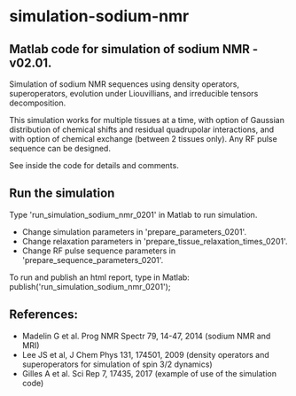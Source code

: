# simulation-sodium-nmr

## Matlab code for simulation of sodium NMR - v02.01. 

Simulation of sodium NMR sequences using density operators, superoperators, evolution under Liouvillians, and irreducible tensors decomposition.

This simulation works for multiple tissues at a time, with option of Gaussian distribution of chemical shifts and residual quadrupolar interactions, and with option of chemical exchange (between 2 tissues only). Any RF pulse sequence can be designed.

See inside the code for details and comments.

## Run the simulation
Type 'run_simulation_sodium_nmr_0201' in Matlab to run simulation.

- Change simulation parameters in 'prepare_parameters_0201'. 
- Change relaxation parameters in 'prepare_tissue_relaxation_times_0201'.
- Change RF pulse sequence parameters in 'prepare_sequence_parameters_0201'.

To run and publish an html report, type in Matlab: publish('run_simulation_sodium_nmr_0201');

## References:
- Madelin G et al. Prog NMR Spectr 79, 14-47, 2014 (sodium NMR and MRI)
- Lee JS et al, J Chem Phys 131, 174501, 2009 (density operators and superoperators for simulation of spin 3/2 dynamics)
- Gilles A et al. Sci Rep 7, 17435, 2017 (example of use of the simulation code)
